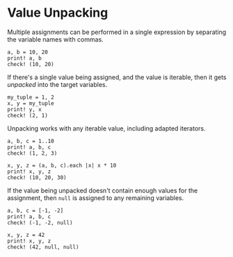 # Value Unpacking

Multiple assignments can be performed in a single expression by separating the 
variable names with commas.

```koto
a, b = 10, 20
print! a, b
check! (10, 20)
```

If there's a single value being assigned, and the value is iterable, 
then it gets _unpacked_ into the target variables.

```koto
my_tuple = 1, 2
x, y = my_tuple
print! y, x
check! (2, 1)
```

Unpacking works with any iterable value, including adapted iterators.

```koto
a, b, c = 1..10
print! a, b, c
check! (1, 2, 3)

x, y, z = (a, b, c).each |x| x * 10
print! x, y, z
check! (10, 20, 30)
```

If the value being unpacked doesn't contain enough values for the assignment,
then `null` is assigned to any remaining variables.
 
```koto
a, b, c = [-1, -2]
print! a, b, c
check! (-1, -2, null)

x, y, z = 42
print! x, y, z
check! (42, null, null)
```


